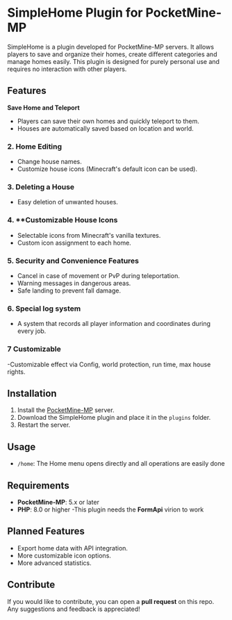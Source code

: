 # SimpleHome Plugin for PocketMine-MP

SimpleHome is a plugin developed for PocketMine-MP servers. It allows players to save and organize their homes, create different categories and manage homes easily. This plugin is designed for purely personal use and requires no interaction with other players.

## Features
**Save Home and Teleport**
- Players can save their own homes and quickly teleport to them.
- Houses are automatically saved based on location and world.

### 2. **Home Editing**
- Change house names.
- Customize house icons (Minecraft's default icon can be used).

### 3. **Deleting a House**
- Easy deletion of unwanted houses.

### 4. **Customizable House Icons
- Selectable icons from Minecraft's vanilla textures.
- Custom icon assignment to each home.

### 5. **Security and Convenience Features**
- Cancel in case of movement or PvP during teleportation.
- Warning messages in dangerous areas.
- Safe landing to prevent fall damage.

### 6. **Special log system**
- A system that records all player information and coordinates during every job.

### 7 **Customizable**
-Customizable effect via Config, world protection, run time, max house rights.



## Installation
1. Install the [PocketMine-MP](https://www.pocketmine.net/) server.
2. Download the SimpleHome plugin and place it in the `plugins` folder.
3. Restart the server.

## Usage
- `/home`: The Home menu opens directly and all operations are easily done

## Requirements
- **PocketMine-MP**: 5.x or later
- **PHP**: 8.0 or higher
-This plugin needs the **FormApi** virion to work

## Planned Features
- Export home data with API integration.
- More customizable icon options.
- More advanced statistics.

## Contribute
If you would like to contribute, you can open a **pull request** on this repo. Any suggestions and feedback is appreciated!
